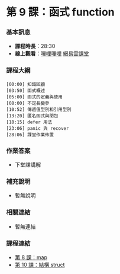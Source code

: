 第 9 課：函式 function
==========================

### 基本訊息

- **課程時長**：28:30
- **線上觀看**：[嗶哩嗶哩](https://www.bilibili.com/video/BV18L411g77S/) [網易雲課堂](http://study.163.com/course/courseLearn.htm?courseId=306002#/learn/video?lessonId=421020&courseId=306002)

### 課程大綱

	[00:00] 知識回顧
	[03:50] 函式概述
	[05:00] 函式的定義與使用
	[08:00] 不定長變參
	[10:52] 傳遞值型別和引用型別
	[13:20] 匿名函式與閉包
	[18:15] defer 用法
	[23:06] panic 與 recover
	[28:06] 課堂作業佈置
	
### 作業答案

- 下堂課講解

### 補充說明

- 暫無說明

### 相關連結

- 暫無連結

### 課程連結

- [第 8 課：map](lecture8.md)
- [第 10 課：結構 struct](lecture10.md)
